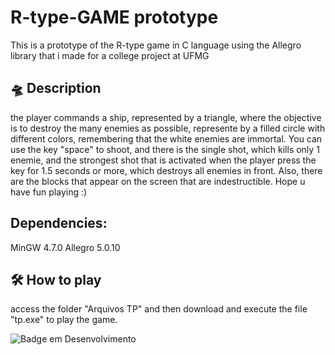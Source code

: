 # R-type-GAME prototype
This is a prototype of the R-type game in C language using the Allegro library that i made for a college project at UFMG

## 🛸 Description 
the player commands a ship, represented by a triangle, where the objective is to destroy the many enemies as possible, represente by a filled circle with different colors, remembering that the white enemies are immortal. You can use the key "space" to shoot, and there is the single shot, which kills only 1 enemie, and the strongest shot that is activated when the player press the key for 1.5 seconds or more, which destroys all enemies in front. Also, there are the blocks that appear on the screen that are indestructible. Hope u have fun playing :)

## Dependencies:
MinGW 4.7.0
Allegro 5.0.10

## 🛠️ How to play
access the folder "Arquivos TP" and then download and execute the file "tp.exe" to play the game.

![Badge em Desenvolvimento](http://img.shields.io/static/v1?label=STATUS&message=EM%20DESENVOLVIMENTO&color=GREEN&style=for-the-badge)
